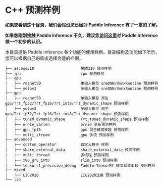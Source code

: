 # C++ 预测样例

**如果您看到这个目录，我们会假设您已经对 Paddle Inference 有了一定的了解。**

**如果您刚刚接触 Paddle Inference 不久，建议您[访问这里](https://paddle-inference.readthedocs.io/en/latest/#)对 Paddle Inference 做一个初步的认识。**

本目录提供 Paddle Inference 各个功能的使用样例。目录结构及功能如下所示，您可以根据自己的需求选择合适的样例。

```
├── ascend310                     晟腾310 预测样例
├── ipu                           ipu 预测样例
├── cpu                           
│   ├── resnet50                  单输入模型 oneDNN/OnnxRuntime 预测样例   
│   └── yolov3                    多输入模型 oneDNN/OnnxRuntime 预测样例
├── gpu
│   ├── resnet50                  单输入模型 原生gpu/Trt_fp32/Trt_fp16/Trt_int8/Trt_dynamic_shape 预测样例
│   ├── yolov3                    多输入模型 原生gpu/Trt_fp32/Trt_fp16/Trt_int8/Trt_dynamic_shape 预测样例
│   ├── tuned_dynamic_shape       Trt_tuned_dynamic_shape 预测样例
│   ├── ernie_varlen              ernie 变长预测样例
│   ├── gpu_fp16                  gpu 混合精度推理 预测样例
│   └── multi_stream              gpu 多流 预测样例
├── advanced 
│   ├── custom_operator           自定义算子 样例
│   ├── share_external_data       share_external_data 预测样例
│   ├── multi_thread              多线程 预测样例
│   ├── x86_gru_int8              slim_int8 预测样例
│   └── tensorrt_precision_debug  Paddle-TensorRT 精度调试工具 使用样例
├── mixed
│   └── LIC2020                   LIC2020比赛 预测样例
└── lib
```
